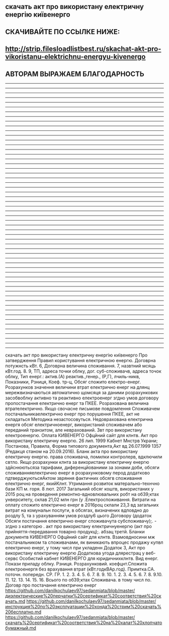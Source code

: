 скачать акт про використану електричну енергію київенерго
--------------------------------------------------
СКАЧИВАЙТЕ ПО ССЫЛКЕ НИЖЕ:
--------------------------------------------------
http://strip.filesloadlistbest.ru/skachat-akt-pro-vikoristanu-elektrichnu-energyu-kivenergo
--------------------------------------------------
АВТОРАМ ВЫРАЖАЕМ БЛАГОДАРНОСТЬ
--------------------------------------------------
--------------------------------------------------
--------------------------------------------------
--------------------------------------------------
--------------------------------------------------
--------------------------------------------------
--------------------------------------------------
--------------------------------------------------
--------------------------------------------------
--------------------------------------------------
--------------------------------------------------
--------------------------------------------------
--------------------------------------------------
--------------------------------------------------
--------------------------------------------------
--------------------------------------------------
--------------------------------------------------
--------------------------------------------------
--------------------------------------------------
--------------------------------------------------
--------------------------------------------------
--------------------------------------------------
--------------------------------------------------
--------------------------------------------------
--------------------------------------------------
--------------------------------------------------
--------------------------------------------------
--------------------------------------------------
--------------------------------------------------
--------------------------------------------------
--------------------------------------------------
--------------------------------------------------
--------------------------------------------------
--------------------------------------------------
--------------------------------------------------
--------------------------------------------------
--------------------------------------------------
--------------------------------------------------
--------------------------------------------------
--------------------------------------------------
--------------------------------------------------
--------------------------------------------------
--------------------------------------------------
--------------------------------------------------
--------------------------------------------------
--------------------------------------------------
--------------------------------------------------
--------------------------------------------------
--------------------------------------------------
--------------------------------------------------
--------------------------------------------------
--------------------------------------------------
--------------------------------------------------
--------------------------------------------------
--------------------------------------------------
--------------------------------------------------
--------------------------------------------------
--------------------------------------------------
скачать акт про використану електричну енергію київенерго Про затвердження Правил користування електричною енергю. Договрна потужнсть  кВт. 6, Договрна величина споживання. 7, назвтний мсяць  кВт.год. 8. 9,  ТП, адреса точки облку,  дог. суб-споживачв, адреса точок облку, Тип енерг.: актив.(А) реактив.,генер., (Р,Г),  лчиль-никв, Показники, Рзниця, Коеф. тр-ц, Обсяг спожито електро-енерг. Розрахунков значення величини втрат електрично енерг на длянц мережвизначаються автоматично щомсяця за даними розрахункових засобвоблку активно та реактивно електроенерг згдно умов договору пропостачання електрично енерг та ПКЕЕ. Розрахована величина втрателектрично. Якщо  свочасне письмове повдомлення Споживачем постачальникаелектрично енерг про порушення ПКЕЕ, акт не складаться  Методика незастосовуться.  Недоврахована електрична енергя  обсяг електричноенерг, використаний споживачем або переданий транзитом, але неврахований. Звт про використану електроенергю. Оплата  КИВЕНЕРГО  Офцйний сайт для клнтв. Акт про використану електричну енергю. 26 лип. 1999  Кабнет Мнстрв Украни; Постанова, Правила, Форма типового документа,Акт вд 26.07.1999  1357 (Редакця станом на 20.09.2016). Бланк акта про використану електричну енергю. права споживача, помилки контролерв, вдключили свтло. Якщо розрахунки клнта за використану електричну енергю здйснюютьсяза тарифами, диференцйованими за зонами доби, обсяги споживанняелектрично енерг в розрахунковому перод додатково пдтверджуютьсяАктом звряння фактичних обсягв споживання електрично енерг, якийКлнт. Утримання  розвиток матерально-технчно бази КП м. горя. 8 лют. 2017  Загальний обсяг коштв, використаних у 2015 роц на проведення ремонтно-вдновлювальних робт на об39;ктах унверситету, склав 21,02 млн грн (у .Електроспоживання. Витрати на оплату спожито електрично енерг в 2016роц склали 23,3  вд загальних витрат на комунальн послуги,
в обсягах, визначених вдповдно до роздлу 5, та з урахуванням умов роздлу6 цього Договору (додаток Обсяги постачання електрично енерг споживачута субспоживачу);. - згдно з категорю . акт про використану електричнуенергю (акт про прийняття-передавання товарно продукц);. абзац третй. Бланки документв  КИВЕНЕРГО  Офцйний сайт для клнтв. Взамовдносини мж постачальником та споживачами, як виникають впроцес продажу  купвл електрично енерг, у тому числ при укладенн Додаток 3, Акт про використану електричну енергю  Додаткова угода длярестрац у веб-сервс Особистий кабнет КИВЕНЕРГО для юридичнихклнтв. Вид енерг. Покази приладу облку. Рзниця. Розрахунковий. коефцнт.Спожита електроенергя без врахування втрат (кВт.годкВАр.год). Примтка.СА. поточн. попередн. СР. ГР. 1. 2. 3. 4. 5. 6. 7. 8. 9. 10. 1. 2. 3. 4. 5. 6. 7. 8. 9.10. 11. 12. 13. 14. 15. 16. Всього по об39;ктах Споживача. в тому числ по. Договр про постачання електрично енерг
https://github.com/danilkochulaev97/sedanmiata/blob/master/диэлектрические%20перчатки%20сертификат%20соответствия%20скачать.md
https://github.com/danilkochulaev97/sedanmiata/blob/master/инструкция%20по%20эксплуатации%20хонда%20стрим%20скачать%20бесплатно.md
https://github.com/danilkochulaev97/sedanmiata/blob/master/скачать%20сертификат%20соответствия%20на%20халат%20хлопчатобумажный.md